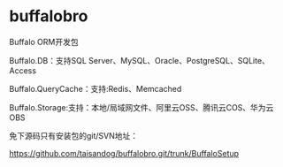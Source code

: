 # buffalobro

Buffalo ORM开发包

Buffalo.DB：支持SQL Server、MySQL、Oracle、PostgreSQL、SQLite、Access

Buffalo.QueryCache：支持:Redis、Memcached

Buffalo.Storage:支持：本地/局域网文件、阿里云OSS、腾讯云COS、华为云OBS


免下源码只有安装包的git/SVN地址：

https://github.com/taisandog/buffalobro.git/trunk/BuffaloSetup
